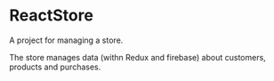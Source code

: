 # ReactStore
A project for managing a store.

The store manages data (withn Redux and firebase) about customers, products and purchases.
